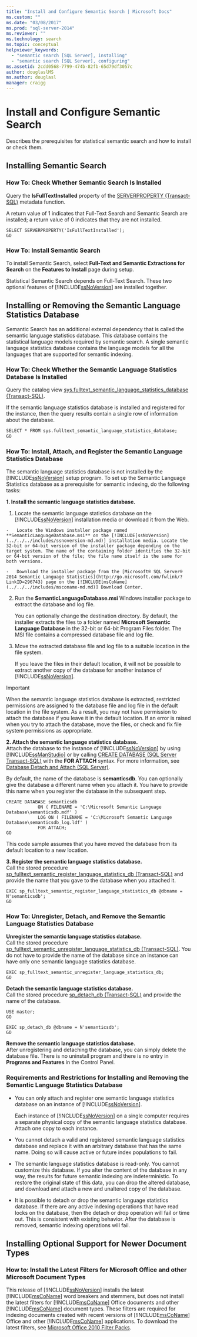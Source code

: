 ```yaml
---
title: "Install and Configure Semantic Search | Microsoft Docs"
ms.custom: ""
ms.date: "03/08/2017"
ms.prod: "sql-server-2014"
ms.reviewer: ""
ms.technology: search
ms.topic: conceptual
helpviewer_keywords: 
  - "semantic search [SQL Server], installing"
  - "semantic search [SQL Server], configuring"
ms.assetid: 2cdd0568-7799-474b-82fb-65d79df3057c
author: douglaslMS
ms.author: douglasl
manager: craigg
---
```

# Install and Configure Semantic Search
  Describes the prerequisites for statistical semantic search and how to install or check them.  
  
## Installing Semantic Search  
  
###  <a name="HowToCheckInstalled"></a> How To: Check Whether Semantic Search Is Installed  
 Query the **IsFullTextInstalled** property of the [SERVERPROPERTY &#40;Transact-SQL&#41;](/sql/t-sql/functions/serverproperty-transact-sql) metadata function.  
  
 A return value of 1 indicates that Full-Text Search and Semantic Search are installed; a return value of 0 indicates that they are not installed.  
  
```tsql  
SELECT SERVERPROPERTY('IsFullTextInstalled');  
GO  
```  
  
###  <a name="BasicsSemanticSearch"></a> How To: Install Semantic Search  
 To install Semantic Search, select **Full-Text and Semantic Extractions for Search** on the **Features to Install** page during setup.  
  
 Statistical Semantic Search depends on Full-Text Search. These two optional features of [!INCLUDE[ssNoVersion](../../../includes/ssnoversion-md.md)] are installed together.  
  
## Installing or Removing the Semantic Language Statistics Database  
 Semantic Search has an additional external dependency that is called the semantic language statistics database. This database contains the statistical language models required by semantic search. A single semantic language statistics database contains the language models for all the languages that are supported for semantic indexing.  
  
###  <a name="HowToCheckDatabase"></a> How To: Check Whether the Semantic Language Statistics Database Is Installed  
 Query the catalog view [sys.fulltext_semantic_language_statistics_database &#40;Transact-SQL&#41;](/sql/relational-databases/system-catalog-views/sys-fulltext-semantic-language-statistics-database-transact-sql).  
  
 If the semantic language statistics database is installed and registered for the instance, then the query results contain a single row of information about the database.  
  
```vb  
SELECT * FROM sys.fulltext_semantic_language_statistics_database;  
GO  
```  
  
###  <a name="HowToInstallModel"></a> How To: Install, Attach, and Register the Semantic Language Statistics Database  
 The semantic language statistics database is not installed by the [!INCLUDE[ssNoVersion](../../../includes/ssnoversion-md.md)] setup program. To set up the Semantic Language Statistics database as a prerequisite for semantic indexing, do the following tasks:  
  
 **1. Install the semantic language statistics database.**  
 1.  Locate the semantic language statistics database on the [!INCLUDE[ssNoVersion](../../../includes/ssnoversion-md.md)] installation media or download it from the Web.  
  
    -   Locate the Windows installer package named **SemanticLanguageDatabase.msi** on the [!INCLUDE[ssNoVersion](../../../includes/ssnoversion-md.md)] installation media. Locate the 32-bit or 64-bit version of the installer package depending on the target system. The name of the containing folder identifies the 32-bit or 64-bit version of the file; the file name itself is the same for both versions.  
  
    -   Download the installer package from the [Microsoft® SQL Server® 2014 Semantic Language Statistics](http://go.microsoft.com/fwlink/?LinkID=296743) page on the [!INCLUDE[msCoName](../../../includes/msconame-md.md)] Download Center.  
  
2.  Run the **SemanticLanguageDatabase.msi** Windows installer package to extract the database and log file.  
  
     You can optionally change the destination directory. By default, the installer extracts the files to a folder named **Microsoft Semantic Language Database** in the 32-bit or 64-bit Program Files folder. The MSI file contains a compressed database file and log file.  
  
3.  Move the extracted database file and log file to a suitable location in the file system.  
  
     If you leave the files in their default location, it will not be possible to extract another copy of the database for another instance of [!INCLUDE[ssNoVersion](../../../includes/ssnoversion-md.md)].  
  
> [!IMPORTANT]  
>  When the semantic language statistics database is extracted, restricted permissions are assigned to the database file and log file in the default location in the file system. As a result, you may not have permission to attach the database if you leave it in the default location. If an error is raised when you try to attach the database, move the files, or check and fix file system permissions as appropriate.  
  
 **2. Attach the semantic language statistics database.**  
 Attach the database to the instance of [!INCLUDE[ssNoVersion](../../../includes/ssnoversion-md.md)] by using [!INCLUDE[ssManStudio](../../includes/ssmanstudio-md.md)] or by calling [CREATE DATABASE &#40;SQL Server Transact-SQL&#41;](/sql/t-sql/statements/create-database-sql-server-transact-sql) with the **FOR ATTACH** syntax. For more information, see [Database Detach and Attach &#40;SQL Server&#41;](../databases/database-detach-and-attach-sql-server.md).  
  
 By default, the name of the database is **semanticsdb**. You can optionally give the database a different name when you attach it. You have to provide this name when you register the database in the subsequent step.  
  
```tsql  
CREATE DATABASE semanticsdb  
            ON ( FILENAME = 'C:\Microsoft Semantic Language Database\semanticsdb.mdf' )  
            LOG ON ( FILENAME = 'C:\Microsoft Semantic Language Database\semanticsdb_log.ldf' )  
            FOR ATTACH;  
GO  
```  
  
 This code sample assumes that you have moved the database from its default location to a new location.  
  
 **3. Register the semantic language statistics database.**  
 Call the stored procedure [sp_fulltext_semantic_register_language_statistics_db &#40;Transact-SQL&#41;](/sql/relational-databases/system-stored-procedures/sp-fulltext-semantic-register-language-statistics-db-transact-sql) and provide the name that you gave to the database when you attached it.  
  
```tsql  
EXEC sp_fulltext_semantic_register_language_statistics_db @dbname = N'semanticsdb';  
GO  
```  
  
###  <a name="HowToUnregister"></a> How To: Unregister, Detach, and Remove the Semantic Language Statistics Database  
 **Unregister the semantic language statistics database.**  
 Call the stored procedure [sp_fulltext_semantic_unregister_language_statistics_db &#40;Transact-SQL&#41;](/sql/relational-databases/system-stored-procedures/sp-fulltext-semantic-unregister-language-statistics-db-transact-sql). You do not have to provide the name of the database since an instance can have only one semantic language statistics database.  
  
```tsql  
EXEC sp_fulltext_semantic_unregister_language_statistics_db;  
GO  
```  
  
 **Detach the semantic language statistics database.**  
 Call the stored procedure [sp_detach_db &#40;Transact-SQL&#41;](/sql/relational-databases/system-stored-procedures/sp-detach-db-transact-sql) and provide the name of the database.  
  
```tsql  
USE master;  
GO  
  
EXEC sp_detach_db @dbname = N'semanticsdb';  
GO  
```  
  
 **Remove the semantic language statistics database.**  
 After unregistering and detaching the database, you can simply delete the database file. There is no uninstall program and there is no entry in **Programs and Features** in the Control Panel.  
  
###  <a name="reqinstall"></a> Requirements and Restrictions for Installing and Removing the Semantic Language Statistics Database  
  
-   You can only attach and register one semantic language statistics database on an instance of [!INCLUDE[ssNoVersion](../../../includes/ssnoversion-md.md)].  
  
     Each instance of [!INCLUDE[ssNoVersion](../../../includes/ssnoversion-md.md)] on a single computer requires a separate physical copy of the semantic language statistics database. Attach one copy to each instance.  
  
-   You cannot detach a valid and registered semantic language statistics database and replace it with an arbitrary database that has the same name. Doing so will cause active or future index populations to fail.  
  
-   The semantic language statistics database is read-only. You cannot customize this database. If you alter the content of the database in any way, the results for future semantic indexing are indeterministic. To restore the original state of this data, you can drop the altered database, and download and attach a new and unaltered copy of the database.  
  
-   It is possible to detach or drop the semantic language statistics database. If there are any active indexing operations that have read locks on the database, then the detach or drop operation will fail or time out. This is consistent with existing behavior. After the database is removed, semantic indexing operations will fail.  
  
## Installing Optional Support for Newer Document Types  
  
###  <a name="office"></a> How to: Install the Latest Filters for Microsoft Office and other Microsoft Document Types  
 This release of [!INCLUDE[ssNoVersion](../../../includes/ssnoversion-md.md)] installs the latest [!INCLUDE[msCoName](../../../includes/msconame-md.md)] word breakers and stemmers, but does not install the latest filters for [!INCLUDE[msCoName](../../../includes/msconame-md.md)] Office documents and other [!INCLUDE[msCoName](../../../includes/msconame-md.md)] document types. These filters are required for indexing documents created with recent versions of [!INCLUDE[msCoName](../../../includes/msconame-md.md)] Office and other [!INCLUDE[msCoName](../../../includes/msconame-md.md)] applications. To download the latest filters, see [Microsoft Office 2010 Filter Packs](http://go.microsoft.com/fwlink/?LinkId=218293).  
  
  
